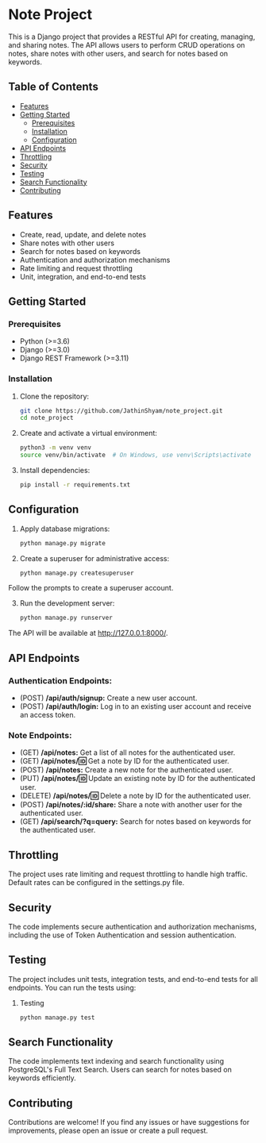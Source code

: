 # Note Project

This is a Django project that provides a RESTful API for creating, managing, and sharing notes. The API allows users to perform CRUD operations on notes, share notes with other users, and search for notes based on keywords.

## Table of Contents

- [Features](#features)
- [Getting Started](#getting-started)
  - [Prerequisites](#prerequisites)
  - [Installation](#installation)
  - [Configuration](#configuration)
- [API Endpoints](#api-endpoints)
- [Throttling](#throttling)
- [Security](#security)
- [Testing](#testing)
- [Search Functionality](#search-functionality)
- [Contributing](#contributing)

## Features

- Create, read, update, and delete notes
- Share notes with other users
- Search for notes based on keywords
- Authentication and authorization mechanisms
- Rate limiting and request throttling
- Unit, integration, and end-to-end tests

## Getting Started

### Prerequisites

- Python (>=3.6)
- Django (>=3.0)
- Django REST Framework (>=3.11)

### Installation

1. Clone the repository:

   ```bash
   git clone https://github.com/JathinShyam/note_project.git
   cd note_project
2. Create and activate a virtual environment:

   ```bash
   python3 -m venv venv
   source venv/bin/activate  # On Windows, use venv\Scripts\activate
3. Install dependencies:
   ```bash
   pip install -r requirements.txt
## Configuration

1. Apply database migrations:

   ```bash
   python manage.py migrate
2. Create a superuser for administrative access:

   ```bash
   python manage.py createsuperuser
Follow the prompts to create a superuser account.

3. Run the development server:

   ```bash
   python manage.py runserver
The API will be available at http://127.0.0.1:8000/.

## API Endpoints
### Authentication Endpoints:

- (POST) **/api/auth/signup:** Create a new user account.
- (POST) **/api/auth/login:** Log in to an existing user account and receive an access token.

### Note Endpoints:

- (GET) **/api/notes:** Get a list of all notes for the authenticated user.
- (GET) **/api/notes/:id:** Get a note by ID for the authenticated user.
- (POST) **/api/notes:** Create a new note for the authenticated user.
- (PUT) **/api/notes/:id:** Update an existing note by ID for the authenticated user.
- (DELETE) **/api/notes/:id:** Delete a note by ID for the authenticated user.
- (POST) **/api/notes/:id/share:** Share a note with another user for the authenticated user.
- (GET) **/api/search/?q=query:** Search for notes based on keywords for the authenticated user.

## Throttling

The project uses rate limiting and request throttling to handle high traffic. Default rates can be configured in the settings.py file.

## Security

The code implements secure authentication and authorization mechanisms, including the use of Token Authentication and session authentication.

## Testing

The project includes unit tests, integration tests, and end-to-end tests for all endpoints. You can run the tests using:
1. Testing
   ```bash
   python manage.py test
## Search Functionality

The code implements text indexing and search functionality using PostgreSQL's Full Text Search. Users can search for notes based on keywords efficiently.

## Contributing
Contributions are welcome! If you find any issues or have suggestions for improvements, please open an issue or create a pull request.